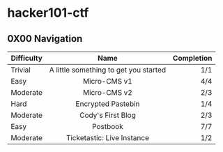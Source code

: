 # hacker101-ctf
## 0X00 Navigation

| Difficulty|         Name                          |Completion |
| ----------|:-------------------------------------:| ---------:|
|Trivial   |A little something to get you started   |     1/1   |
|Easy       |Micro-CMS v1                           |     4/4   |   
|Moderate   |Micro-CMS v2                           |     2/3   |
|Hard       |Encrypted Pastebin                     | 1/4       |
|Moderate   |Cody's First Blog                      | 2/3       |
|Easy       |Postbook                               | 7/7       |
|Moderate   |Ticketastic: Live Instance             | 1/2       |
